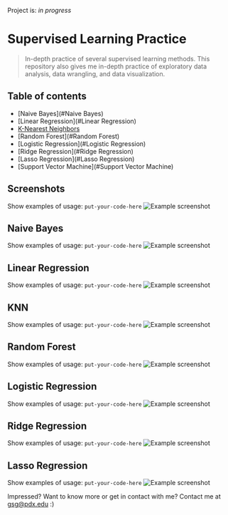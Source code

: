 Project is: _in progress_

# Supervised Learning Practice
> In-depth practice of several supervised learning methods. This repository also gives me in-depth practice of exploratory data analysis, data wrangling, and 
> data visualization. 

## Table of contents
* [Naive Bayes](#Naive Bayes)
* [Linear Regression](#Linear Regression)
* [K-Nearest Neighbors](#KNN)
* [Random Forest](#Random Forest)
* [Logistic Regression](#Logistic Regression)
* [Ridge Regression](#Ridge Regression)
* [Lasso Regression](#Lasso Regression)
* [Support Vector Machine](#Support Vector Machine)

## Screenshots
Show examples of usage:
`put-your-code-here`
![Example screenshot](./img/screenshot.png)

## Naive Bayes
Show examples of usage:
`put-your-code-here`
![Example screenshot](./img/screenshot.png)

## Linear Regression
Show examples of usage:
`put-your-code-here`
![Example screenshot](./img/screenshot.png)

## KNN
Show examples of usage:
`put-your-code-here`
![Example screenshot](./img/screenshot.png)


## Random Forest 
Show examples of usage:
`put-your-code-here`
![Example screenshot](./img/screenshot.png)

## Logistic Regression
Show examples of usage:
`put-your-code-here`
![Example screenshot](./img/screenshot.png)

## Ridge Regression
Show examples of usage:
`put-your-code-here`
![Example screenshot](./img/screenshot.png)

## Lasso Regression
Show examples of usage:
`put-your-code-here`
![Example screenshot](./img/screenshot.png)


Impressed? Want to know more or get in contact with me? Contact me at gsg@pdx.edu :) 
